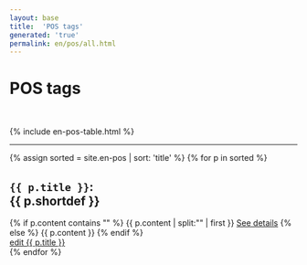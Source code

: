 ```yaml
---
layout: base
title:  'POS tags'
generated: 'true'
permalink: en/pos/all.html
---
```


# POS tags

<div about="#Concept" property="http://purl.org/dc/terms/language" style="visibility: hidden">{{ permalink }}</div>
	<!-- for debugging only, replace doesn't seem to work -->
<!--div about="#Concept" property="http://purl.org/dc/terms/language" style="visibility: hidden">{{ permalink | replace: '/.*', '' }}</div-->
		

{% include en-pos-table.html %}

----------

{% assign sorted = site.en-pos | sort: 'title' %}
{% for p in sorted %}
<div about="#{{ p.title }}" property="rdf:type" resource="#Concept">
	<div property="rdf:type" resource="../../u/pos/all.html#{{ p.title }}">
	   <div about="../../u/pos/all.html#{{ p.title }}" property="rdf:type" resource="../../u/pos/all.html#Concept"/>
	</div>
<a id="al-en-pos/{{ p.title }}" class="al-dest"/>

<h2><code property="oliasystem:hasTag" lang="">{{ p.title }}</code>: <div property="rdfs:label">{{ p.shortdef }}</div></h2>
<div property="rdfs:comment">
{% if p.content contains "<!--details-->" %}    
{{ p.content | split:"<!--details-->" | first }}
<a property="rdfs:seeAlso" href="{{ p.title }}" class="al-doc">See details</a>
{% else %}
{{ p.content }}
{% endif %}
</div>
<a href="{{ site.git_edit }}/{% if p.collection %}{{ p.relative_path }}{% else %}{{ p.path }}{% endif %}" target="#">edit {{ p.title }}</a>
</div>
{% endfor %}
